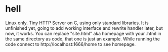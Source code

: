 # hell
Linux only. Tiny HTTP Server on C, using only standard libraries. It is unfinished yet, going to add working interface and rewrite handler later, but now, it works. You can replace "site.html" aka homepage  with your .html in the same directory as code, that one is just an example. While running the code connect to http://localhost:1666/home to see homepage.  
